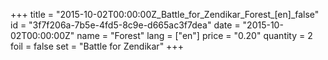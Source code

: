 +++
title = "2015-10-02T00:00:00Z_Battle_for_Zendikar_Forest_[en]_false"
id = "3f7f206a-7b5e-4fd5-8c9e-d665ac3f7dea"
date = "2015-10-02T00:00:00Z"
name = "Forest"
lang = ["en"]
price = "0.20"
quantity = 2
foil = false
set = "Battle for Zendikar"
+++
